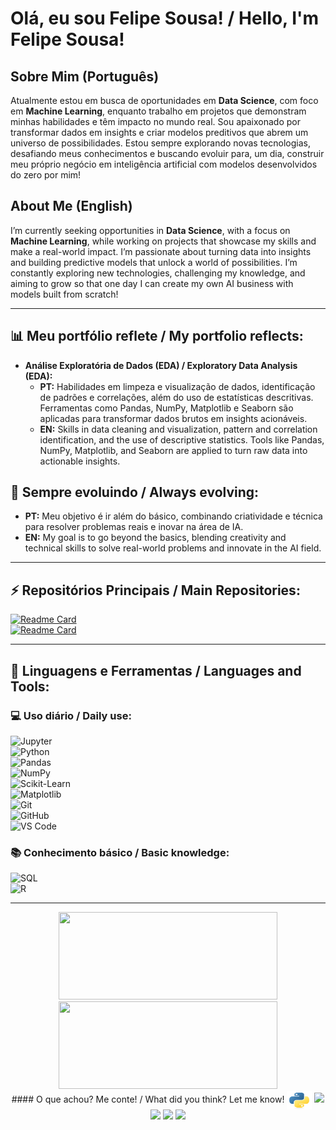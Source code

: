 # Olá, eu sou Felipe Sousa! / Hello, I'm Felipe Sousa!

## Sobre Mim (Português)  
Atualmente estou em busca de oportunidades em **Data Science**, com foco em **Machine Learning**, enquanto trabalho em projetos que demonstram minhas habilidades e têm impacto no mundo real. Sou apaixonado por transformar dados em insights e criar modelos preditivos que abrem um universo de possibilidades. Estou sempre explorando novas tecnologias, desafiando meus conhecimentos e buscando evoluir para, um dia, construir meu próprio negócio em inteligência artificial com modelos desenvolvidos do zero por mim!

## About Me (English)  
I’m currently seeking opportunities in **Data Science**, with a focus on **Machine Learning**, while working on projects that showcase my skills and make a real-world impact. I’m passionate about turning data into insights and building predictive models that unlock a world of possibilities. I’m constantly exploring new technologies, challenging my knowledge, and aiming to grow so that one day I can create my own AI business with models built from scratch!

---

## 📊 Meu portfólio reflete / My portfolio reflects:  
- **Análise Exploratória de Dados (EDA) / Exploratory Data Analysis (EDA):**  
  - **PT:** Habilidades em limpeza e visualização de dados, identificação de padrões e correlações, além do uso de estatísticas descritivas. Ferramentas como Pandas, NumPy, Matplotlib e Seaborn são aplicadas para transformar dados brutos em insights acionáveis.  
  - **EN:** Skills in data cleaning and visualization, pattern and correlation identification, and the use of descriptive statistics. Tools like Pandas, NumPy, Matplotlib, and Seaborn are applied to turn raw data into actionable insights.

## 🚀 Sempre evoluindo / Always evolving:  
- **PT:** Meu objetivo é ir além do básico, combinando criatividade e técnica para resolver problemas reais e inovar na área de IA.  
- **EN:** My goal is to go beyond the basics, blending creativity and technical skills to solve real-world problems and innovate in the AI field.

---

## ⚡ Repositórios Principais / Main Repositories:

[![Readme Card](https://github-readme-stats.vercel.app/api/pin/?username=benzerinsio&repo=DataScience&title_color=fff&icon_color=f9f9f9&text_color=9f9f9f&bg_color=151515)](https://github.com/benzerinsio/DataScience)  
[![Readme Card](https://github-readme-stats.vercel.app/api/pin/?username=benzerinsio&repo=EDA&title_color=fff&icon_color=f9f9f9&text_color=9f9f9f&bg_color=151515)](https://github.com/benzerinsio/EDA)

---

## 🚀 Linguagens e Ferramentas / Languages and Tools:

### 💻 Uso diário / Daily use:  
![Jupyter](https://img.shields.io/badge/-Jupyter-black?style=flat-square&logo=Jupyter)  
![Python](https://img.shields.io/badge/-Python-black?style=flat-square&logo=Python)  
![Pandas](https://img.shields.io/badge/-Pandas-black?style=flat-square&logo=Pandas)  
![NumPy](https://img.shields.io/badge/-NumPy-black?style=flat-square&logo=NumPy)  
![Scikit-Learn](https://img.shields.io/badge/-Scikit--Learn-black?style=flat-square&logo=scikit-learn)  
![Matplotlib](https://img.shields.io/badge/-Matplotlib-black?style=flat-square&logo=Matplotlib)  
![Git](https://img.shields.io/badge/-Git-black?style=flat-square&logo=Git)  
![GitHub](https://img.shields.io/badge/-GitHub-black?style=flat-square&logo=GitHub)  
![VS Code](https://img.shields.io/badge/-VS%20Code-black?style=flat-square&logo=visual-studio-code)  

### 📚 Conhecimento básico / Basic knowledge:  
![SQL](https://img.shields.io/badge/-SQL-black?style=flat-square&logo=MySQL)  
![R](https://img.shields.io/badge/-R-black?style=flat-square&logo=R)

---

<div id="header" align="center">
  <img width="350" height="140" src="https://github-readme-stats.vercel.app/api/top-langs/?username=benzerinsio&hide=html&layout=compact&theme=dark" />  
  <a href="https://github.com/benzerinsio/"> 
    <img width="350px" height="140em" src="https://github-readme-stats.vercel.app/api?username=benzerinsio&show_icons=true&theme=dark&include_commits=true"/>
  </a>
</div>  

<div align="center">
  #### O que achou? Me conte! / What did you think? Let me know!  
  <img align="center" alt="Python" height="30" width="40" src="https://raw.githubusercontent.com/devicons/devicon/master/icons/python/python-original.svg">  
  <a href="https://www.linkedin.com/in/felipe-sousa-20968017a/" target="_blank"><img src="https://img.shields.io/badge/-LinkedIn-%230077B5?style=for-the-badge&logo=linkedin&logoColor=white" target="_blank"></a>  
  <a href="mailto:felipevsousa7@gmail.com"><img src="https://img.shields.io/badge/-Gmail-%23E4405F?style=for-the-badge&logo=gmail&logoColor=white" target="_blank"></a>  
  <a href="https://www.kaggle.com/benzerinsio" target="_blank"><img src="https://img.shields.io/badge/Kaggle-20BEFF?style=for-the-badge&logo=Kaggle&logoColor=white" target="_blank"></a>  
  <a href="https://felipevsousa.my.canva.site/portfolio" target="_blank"><img src="https://img.shields.io/badge/Portfolio-00C4B4?style=for-the-badge&logo=Canva&logoColor=white" target="_blank"></a>  
</div>